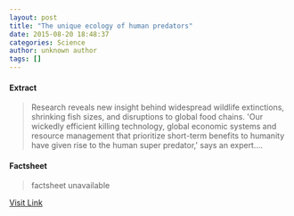 ```yaml
---
layout: post
title: "The unique ecology of human predators"
date: 2015-08-20 18:48:37
categories: Science
author: unknown author
tags: []
---
```



#### Extract
>Research reveals new insight behind widespread wildlife extinctions, shrinking fish sizes, and disruptions to global food chains. 'Our wickedly efficient killing technology, global economic systems and resource management that prioritize short-term benefits to humanity have given rise to the human super predator,' says an expert....

#### Factsheet
>factsheet unavailable

[Visit Link](http://www.sciencedaily.com/releases/2015/08/150820144837.htm)


